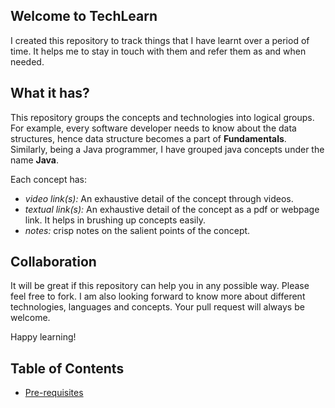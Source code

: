 ## Welcome to TechLearn
I created this repository to track things that I have learnt over a period of time. It helps me to stay in touch with them and refer them as and when needed.

## What it has?
This repository groups the concepts and technologies into logical groups. For example, every software developer needs to know about the data structures, hence data structure becomes a part of **Fundamentals**. Similarly, being a Java programmer, I have grouped java concepts under the name **Java**. 

Each concept has:
 * *video link(s):* An exhaustive detail of the concept through videos.
 * *textual link(s):* An exhaustive detail of the concept as a pdf or webpage link. It helps in brushing up concepts easily.
 * *notes:* crisp notes on the salient points of the concept.

## Collaboration
It will be great if this repository can help you in any possible way. Please feel free to fork. I am also looking forward to know more about different technologies, languages and concepts. Your pull request will always be welcome.

Happy learning!

## Table of Contents
* [Pre-requisites](docs/prerequisites/before-we-start.md)